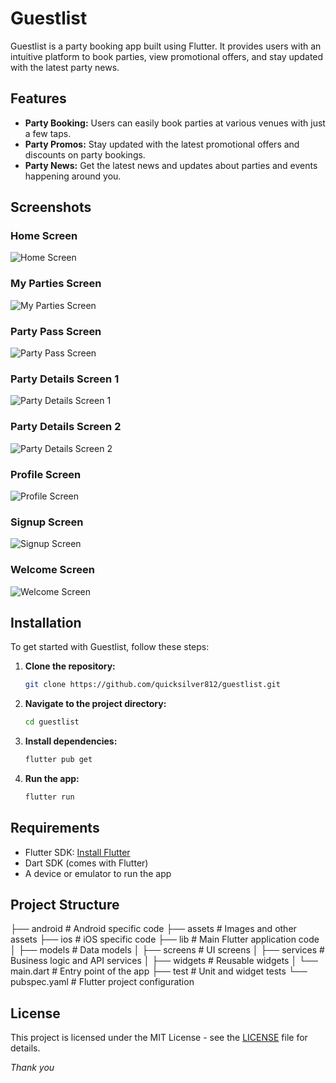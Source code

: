 # Guestlist

Guestlist is a party booking app built using Flutter. It provides users with an intuitive platform to book parties, view promotional offers, and stay updated with the latest party news. 

## Features

- **Party Booking:** Users can easily book parties at various venues with just a few taps.
- **Party Promos:** Stay updated with the latest promotional offers and discounts on party bookings.
- **Party News:** Get the latest news and updates about parties and events happening around you.

## Screenshots

### Home Screen
![Home Screen](screenshots/home.png)

### My Parties Screen
![My Parties Screen](screenshots/myparties.png)

### Party Pass Screen
![Party Pass Screen](screenshots/party-pass.png)

### Party Details Screen 1
![Party Details Screen 1](screenshots/party1-1.png)

### Party Details Screen 2
![Party Details Screen 2](screenshots/party1-2.png)

### Profile Screen
![Profile Screen](screenshots/profile.png)

### Signup Screen
![Signup Screen](screenshots/signup.png)

### Welcome Screen
![Welcome Screen](screenshots/welcome.png)

## Installation

To get started with Guestlist, follow these steps:

1. **Clone the repository:**

    ```sh
    git clone https://github.com/quicksilver812/guestlist.git
    ```

2. **Navigate to the project directory:**

    ```sh
    cd guestlist
    ```

3. **Install dependencies:**

    ```sh
    flutter pub get
    ```

4. **Run the app:**

    ```sh
    flutter run
    ```

## Requirements

- Flutter SDK: [Install Flutter](https://flutter.dev/docs/get-started/install)
- Dart SDK (comes with Flutter)
- A device or emulator to run the app

## Project Structure

├── android # Android specific code
├── assets # Images and other assets
├── ios # iOS specific code
├── lib # Main Flutter application code
│ ├── models # Data models
│ ├── screens # UI screens
│ ├── services # Business logic and API services
│ ├── widgets # Reusable widgets
│ └── main.dart # Entry point of the app
├── test # Unit and widget tests
└── pubspec.yaml # Flutter project configuration

## License

This project is licensed under the MIT License - see the [LICENSE](LICENSE) file for details.

*Thank you*
